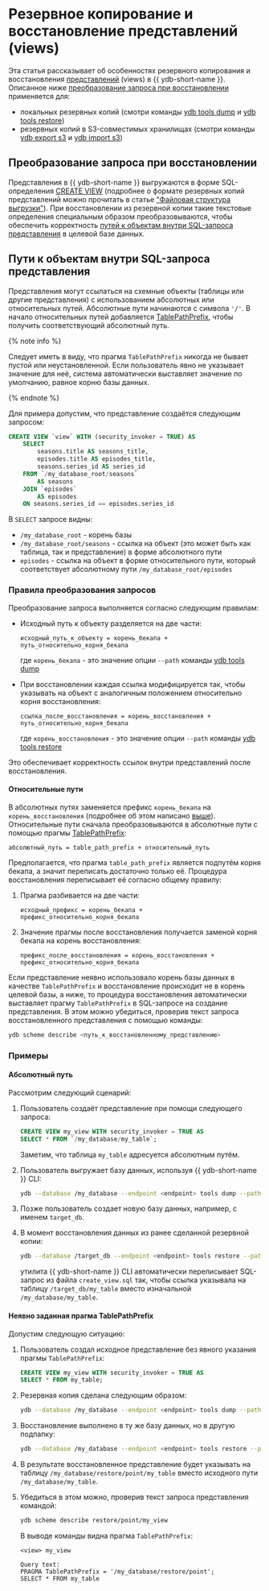 # Резервное копирование и восстановление представлений (views)

Эта статья рассказывает об особенностях резервного копирования и восстановления [представлений](../../../concepts/datamodel/view.md) (views) в {{ ydb-short-name }}. Описанное ниже [преобразование запроса при восстановлении](#преобразование-запроса-при-восстановлении) применяется для:

- локальных резервных копий (смотри команды [ydb tools dump](./_includes/tools-dump.md) и [ydb tools restore](./_includes/tools-restore.md))
- резервных копий в S3-совместимых хранилищах (смотри команды [ydb export s3](./_includes/export-s3.md) и [ydb import s3](./_includes/import-s3.md))

## Преобразование запроса при восстановлении

Представления в {{ ydb-short-name }} выгружаются в форме SQL-определения [CREATE VIEW](../../../yql/reference/syntax/create-view.md) (подробнее о формате резервных копий представлений можно прочитать в статье ["Файловая структура выгрузки"](./file-structure.md#views)). При восстановлении из резервной копии такие текстовые определения специальным образом преобразовываются, чтобы обеспечить корректность [путей к объектам внутри SQL-запроса представления](#пути-к-объектам-внутри-sql-запроса-представления) в целевой базе данных.

## Пути к объектам внутри SQL-запроса представления

Представления могут ссылаться на схемные объекты (таблицы или другие представления) с использованием абсолютных или относительных путей. Абсолютные пути начинаются с символа `'/'`. В начало относительных путей добавляется [TablePathPrefix](../../../yql/reference/syntax/pragma#table-path-prefix), чтобы получить соответствующий абсолютный путь.

{% note info %}

Следует иметь в виду, что прагма `TablePathPrefix` никогда не бывает пустой или неустановленной. Если пользователь явно не указывает значение для неё, система автоматически выставляет значение по умолчанию, равное корню базы данных.

{% endnote %}

Для примера допустим, что представление создаётся следующим запросом:

```sql
CREATE VIEW `view` WITH (security_invoker = TRUE) AS
    SELECT
        seasons.title AS seasons_title,
        episodes.title AS episodes_title,
        seasons.series_id AS series_id
    FROM `/my_database_root/seasons`
        AS seasons
    JOIN `episodes`
        AS episodes
    ON seasons.series_id == episodes.series_id
```

В `SELECT` запросе видны:

- `/my_database_root` - корень базы
- `/my_database_root/seasons` - ссылка на объект (это может быть как таблица, так и представление) в форме абсолютного пути
- `episodes` - ссылка на объект в форме относительного пути, который соответствует абсолютному пути `/my_database_root/episodes`

### Правила преобразования запросов

Преобразование запроса выполняется согласно следующим правилам:

- Исходный путь к объекту разделяется на две части:

    ```text
    исходный_путь_к_объекту = корень_бекапа + путь_относительно_корня_бекапа
    ```

    где `корень_бекапа` - это значение опции `--path` команды [ydb tools dump](./_includes/tools-dump.md)

- При восстановлении каждая ссылка модифицируется так, чтобы указывать на объект с аналогичным положением относительно корня восстановления:

    ```text
    ссылка_после_восстановления = корень_восстановления + путь_относительно_корня_бекапа
    ```

    где `корень_восстановления` - это значение опции `--path` команды [ydb tools restore](./_includes/tools-restore.md)

Это обеспечивает корректность ссылок внутри представлений после восстановления.

#### Относительные пути

В абсолютных путях заменяется префикс `корень_бекапа` на `корень_восстановления` (подробнее об этом написано [выше](#правила-преобразования-запросов)). Относительные пути сначала преобразовываются в абсолютные пути с помощью прагмы [TablePathPrefix](../../../yql/reference/syntax/pragma#table-path-prefix):

```text
абсолютный_путь = table_path_prefix + относительный_путь
```

Предполагается, что прагма `table_path_prefix` является подпутём корня бекапа, а значит переписать достаточно только её. Процедура восстановления переписывает её согласно общему правилу:

1. Прагма разбивается на две части:

    ```text
    исходный_префикс = корень_бекапа + префикс_относительно_корня_бекапа
    ```

2. Значение прагмы после восстановления получается заменой корня бекапа на корень восстановления:

    ```text
    префикс_после_восстановления = корень_восстановления + префикс_относительно_корня_бекапа
    ```

Если представление неявно использовало корень базы данных в качестве `TablePathPrefix` и восстановление происходит не в корень целевой базы, а ниже, то процедура восстановления автоматически выставляет прагму `TablePathPrefix` в SQL-запросе на создание представления. В этом можно убедиться, проверив текст запроса восстановленного представления с помощью команды:

```bash
ydb scheme describe <путь_к_восстановленному_представлению>
```

### Примеры

#### Абсолютный путь

Рассмотрим следующий сценарий:

1. Пользователь создаёт представление при помощи следующего запроса:

    ```sql
    CREATE VIEW my_view WITH security_invoker = TRUE AS
    SELECT * FROM `/my_database/my_table`;
    ```

    Заметим, что таблица `my_table` адресуется абсолютным путём.

2. Пользователь выгружает базу данных, используя {{ ydb-short-name }} CLI:

    ```bash
    ydb --database /my_database --endpoint <endpoint> tools dump --path . --output ./my_backup
    ```

3. Позже пользователь создает новую базу данных, например, с именем `target_db`.

4. В момент восстановления данных из ранее сделанной резервной копии:

    ```bash
    ydb --database /target_db --endpoint <endpoint> tools restore --path . --input ./my_backup
    ```

    утилита {{ ydb-short-name }} CLI автоматически переписывает SQL-запрос из файла `create_view.sql` так, чтобы ссылка указывала на таблицу `/target_db/my_table` вместо изначальной `/my_database/my_table`.

#### Неявно заданная прагма TablePathPrefix

Допустим следующую ситуацию:

1. Пользователь создал исходное представление без явного указания прагмы `TablePathPrefix`:

    ```sql
    CREATE VIEW my_view WITH security_invoker = TRUE AS
    SELECT * FROM my_table;
    ```

2. Резервная копия сделана следующим образом:

    ```bash
    ydb --database /my_database --endpoint <endpoint> tools dump --path . --output ./my_backup
    ```

3. Восстановление выполнено в ту же базу данных, но в другую подпапку:

    ```bash
    ydb --database /my_database --endpoint <endpoint> tools restore --path ./restore/point --input ./my_backup
    ```

4. В результате восстановленное представление будет указывать на таблицу `/my_database/restore/point/my_table` вместо исходного пути `/my_database/my_table`.

5. Убедиться в этом можно, проверив текст запроса представления командой:

    ```bash
    ydb scheme describe restore/point/my_view
    ```

    В выводе команды видна прагма `TablePathPrefix`:

    ```text
    <view> my_view

    Query text:
    PRAGMA TablePathPrefix = '/my_database/restore/point';
    SELECT * FROM my_table
    ```
